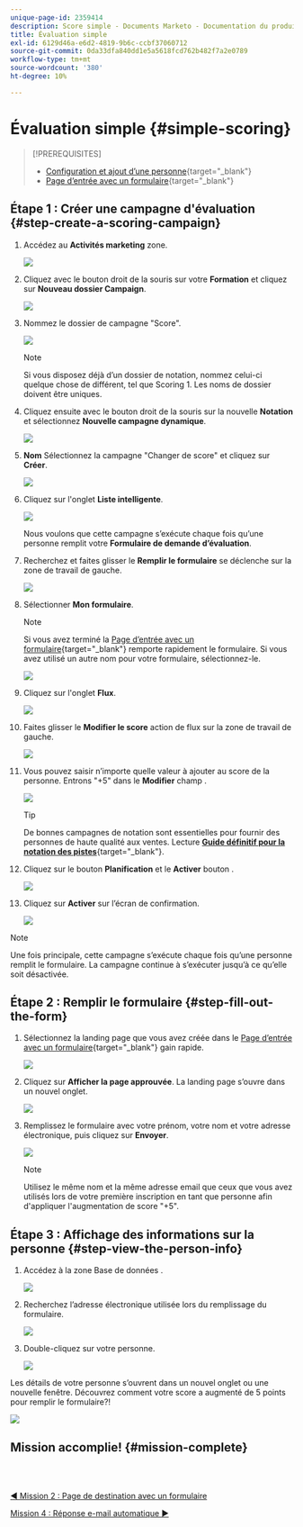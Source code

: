 ```yaml
---
unique-page-id: 2359414
description: Score simple - Documents Marketo - Documentation du produit
title: Évaluation simple
exl-id: 6129d46a-e6d2-4819-9b6c-ccbf37060712
source-git-commit: 0da33dfa840dd1e5a5618fcd762b482f7a2e0789
workflow-type: tm+mt
source-wordcount: '380'
ht-degree: 10%

---
```


# Évaluation simple {#simple-scoring}

>[!PREREQUISITES]
>
>* [Configuration et ajout d’une personne](/help/marketo/getting-started/quick-wins/get-set-up-and-add-a-person.md){target=&quot;_blank&quot;}
>* [Page d’entrée avec un formulaire](/help/marketo/getting-started/quick-wins/landing-page-with-a-form.md){target=&quot;_blank&quot;}


## Étape 1 : Créer une campagne d&#39;évaluation {#step-create-a-scoring-campaign}

1. Accédez au **Activités marketing** zone.

   ![](assets/ma-1.png)

1. Cliquez avec le bouton droit de la souris sur votre **Formation** et cliquez sur **Nouveau dossier Campaign**.

   ![](assets/two-2.png)

1. Nommez le dossier de campagne &quot;Score&quot;.

   ![](assets/three-1.png)

   >[!NOTE]
   >
   >Si vous disposez déjà d’un dossier de notation, nommez celui-ci quelque chose de différent, tel que Scoring 1. Les noms de dossier doivent être uniques.

1. Cliquez ensuite avec le bouton droit de la souris sur la nouvelle **Notation** et sélectionnez **Nouvelle campagne dynamique**.

   ![](assets/four.png)

1. **Nom** Sélectionnez la campagne &quot;Changer de score&quot; et cliquez sur **Créer**.

   ![](assets/five-1.png)

1. Cliquez sur l&#39;onglet **Liste intelligente**.

   ![](assets/six-1.png)

   Nous voulons que cette campagne s’exécute chaque fois qu’une personne remplit votre **Formulaire de demande d’évaluation**.

1. Recherchez et faites glisser le **Remplir le formulaire** se déclenche sur la zone de travail de gauche.

   ![](assets/image2014-9-24-11-3a43-3a35.png)

1. Sélectionner **Mon formulaire**.

   >[!NOTE]
   >
   >Si vous avez terminé la [Page d’entrée avec un formulaire](/help/marketo/getting-started/quick-wins/landing-page-with-a-form.md){target=&quot;_blank&quot;} remporte rapidement le formulaire. Si vous avez utilisé un autre nom pour votre formulaire, sélectionnez-le.

   ![](assets/image2014-9-24-11-3a44-3a16.png)

1. Cliquez sur l&#39;onglet **Flux**.

   ![](assets/image2014-9-24-11-3a44-3a33.png)

1. Faites glisser le **Modifier le score** action de flux sur la zone de travail de gauche.

   ![](assets/image2014-9-24-11-3a44-3a45.png)

1. Vous pouvez saisir n’importe quelle valeur à ajouter au score de la personne. Entrons &quot;+5&quot; dans le **Modifier** champ .

   ![](assets/eleven-1.png)

   >[!TIP]
   >
   >De bonnes campagnes de notation sont essentielles pour fournir des personnes de haute qualité aux ventes. Lecture [**Guide définitif pour la notation des pistes**](https://www.marketo.com/definitive-guides/lead-scoring/){target=&quot;_blank&quot;}.

1. Cliquez sur le bouton **Planification** et le **Activer** bouton .

   ![](assets/twelve-1.png)

1. Cliquez sur **Activer** sur l’écran de confirmation.

   ![](assets/thirteen-1.png)

>[!NOTE]
>
>Une fois principale, cette campagne s’exécute chaque fois qu’une personne remplit le formulaire. La campagne continue à s’exécuter jusqu’à ce qu’elle soit désactivée.

## Étape 2 : Remplir le formulaire {#step-fill-out-the-form}

1. Sélectionnez la landing page que vous avez créée dans le [Page d’entrée avec un formulaire](/help/marketo/getting-started/quick-wins/landing-page-with-a-form.md){target=&quot;_blank&quot;} gain rapide.

   ![](assets/fourteen-1.png)

1. Cliquez sur **Afficher la page approuvée**. La landing page s’ouvre dans un nouvel onglet.

   ![](assets/image2014-9-24-11-3a47-3a51.png)

1. Remplissez le formulaire avec votre prénom, votre nom et votre adresse électronique, puis cliquez sur **Envoyer**.

   ![](assets/image2014-9-24-11-3a47-3a59.png)

   >[!NOTE]
   >
   >Utilisez le même nom et la même adresse email que ceux que vous avez utilisés lors de votre première inscription en tant que personne afin d&#39;appliquer l&#39;augmentation de score &quot;+5&quot;.

## Étape 3 : Affichage des informations sur la personne {#step-view-the-person-info}

1. Accédez à la zone Base de données .

   ![](assets/db-2.png)

1. Recherchez l’adresse électronique utilisée lors du remplissage du formulaire.

   ![](assets/eighteen.png)

1. Double-cliquez sur votre personne.

   ![](assets/nineteen.png)

Les détails de votre personne s’ouvrent dans un nouvel onglet ou une nouvelle fenêtre. Découvrez comment votre score a augmenté de 5 points pour remplir le formulaire?!

![](assets/twenty.png)

## Mission accomplie! {#mission-complete}

<br> 

[◄ Mission 2 : Page de destination avec un formulaire](/help/marketo/getting-started/quick-wins/landing-page-with-a-form.md)

[Mission 4 : Réponse e-mail automatique ►](/help/marketo/getting-started/quick-wins/email-auto-response.md)
